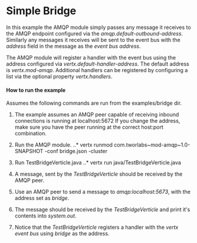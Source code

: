 Simple Bridge
==============

In this example the AMQP module simply passes any message it receives to the AMQP endpoint configured via the *amqp.default-outbound-address*.
Similarly any messages it receives will be sent to the event bus with the *address* field in the message as the *event bus address*.

The AMQP module will register a handler with the event bus using the address configured via *vertx.default-handler-address*. The default address is *vertx.mod-amqp*.
Additional handlers can be registered by configuring a list via the optional property *vertx.handlers*.

#### How to run the example
Assumes the following commands are run from the examples/bridge dir.

1. The example assumes an AMQP peer capable of receiving inbound connections is running at localhost:5672
   If you change the address, make sure you have the peer running at the correct host:port combination.
   
2. Run the AMQP module.
..* vertx runmod com.tworlabs~mod-amqp~1.0-SNAPSHOT -conf bridge.json -cluster

3. Run TestBridgeVerticle.java
..* vertx run java/TestBridgeVerticle.java

4. A message, sent by the *TestBridgeVerticle* should be received by the AMQP peer.

5. Use an AMQP peer to send a message to *amqp:localhost:5673*, with the address set as *bridge*.

6. The message should be received by the *TestBridgeVerticle* and print it's contents into *system.out*.

7. Notice that the *TestBridgeVerticle* registers a handler with the *vertx event bus* using *bridge* as the address.
